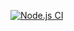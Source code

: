 [![Node.js CI](https://github.com/DCKeanu/tdd_keanu_colin/actions/workflows/node.js.yml/badge.svg)](https://github.com/DCKeanu/tdd_keanu_colin/actions/workflows/node.js.yml)

